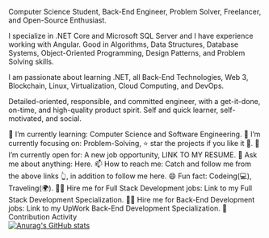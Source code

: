 Computer Science Student, Back-End Engineer, Problem Solver, Freelancer, and Open-Source Enthusiast.

I specialize in .NET Core and Microsoft SQL Server and I have experience working with Angular. Good in Algorithms, Data Structures, Database Systems, Object-Oriented Programming, Design Patterns, and Problem Solving skills.

I am passionate about learning .NET, all Back-End Technologies, Web 3, Blockchain, Linux, Virtualization, Cloud Computing, and DevOps.

Detailed-oriented, responsible, and committed engineer, with a get-it-done, on-time, and high-quality product spirit. Self and quick learner, self-motivated, and social.

🌱 I’m currently learning: Computer Science and Software Engineering.
🎯 I’m currently focusing on: Problem-Solving, ⭐️ star the projects if you like it 🤩.
🤔 I’m currently open for: A new job opportunity, LINK TO MY RESUME.
💬 Ask me about anything: Here.
📫 How to reach me: Catch and follow me from the above links 👆, in addition to follow me here.
😄 Fun fact: Codeing(💻), Traveling(🌍).
👨‍💻 Hire me for Full Stack Development jobs: Link to my Full Stack Development Specialization.
👨‍💻 Hire me for Back-End Development jobs: Link to my UpWork Back-End Development Specialization.
🎯 Contribution Activity
<br>
[![Anurag's GitHub stats](https://github-readme-stats.vercel.app/api?username=anuraghazra)](https://github.com/anuraghazra/github-readme-stats)
